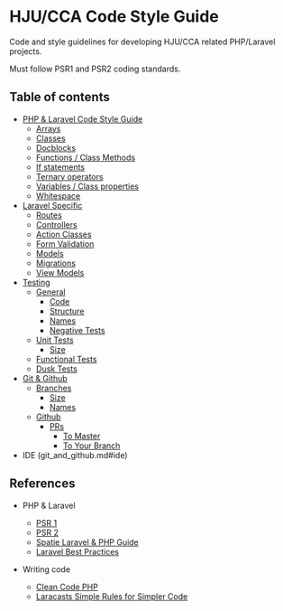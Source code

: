# HJU/CCA Code Style Guide

Code and style guidelines for developing HJU/CCA related PHP/Laravel projects.

Must follow PSR1 and PSR2 coding standards.

## Table of contents

- [PHP & Laravel Code Style Guide](php-laravel-code-style.md)
	- [Arrays](php-laravel-code-style.md#arrays)
	- [Classes](php-laravel-code-style.md#classes)
	- [Docblocks](php-laravel-code-style.md#docblocks)
	- [Functions / Class Methods](php-laravel-code-style.md#functions--class-methods)
	- [If statements](php-laravel-code-style.md#if-statements)
	- [Ternary operators](php-laravel-code-style.md#ternary-operators)
	- [Variables / Class properties](php-laravel-code-style.md#variables--class-properties)
	- [Whitespace](php-laravel-code-style.md#whitespace)
- [Laravel Specific](laravel.md)
    - [Routes](laravel.md#routes)
    - [Controllers](laravel.md#controllers)
    - [Action Classes](laravel.md#action-classes)
    - [Form Validation](laravel.md#form-validation-request-class)
    - [Models](laravel.md#models)
    - [Migrations](laravel.md#migrations)
    - [View Models](laravel.md#view-models)
- [Testing](testing.md)
    - [General](testing.md#general)
        - [Code](testing.md#code)
        - [Structure](testing.md#structure)
        - [Names](testing.md#names)
        - [Negative Tests](testing.md#negative-tests)
    - [Unit Tests](testing.md#unit-tests)
        - [Size](testing.md#size)
    - [Functional Tests](testing.md#functional-tests)
    - [Dusk Tests](testing.md#dusk-tests)
- [Git & Github](git_and_github.md)
    - [Branches](git_and_github.md#branches)
        - [Size](git_and_github.md#size)
        - [Names](git_and_github.md#names)
    - [Github](git_and_github.md#github)
        - [PRs](git_and_github.md#prs)
            - [To Master](git_and_github.md#to-master)
            - [To Your Branch](git_and_github.md#to-your-branch)
- IDE (git_and_github.md#ide)

## References

- PHP & Laravel
	- [PSR 1](https://www.php-fig.org/psr/psr-1/)
	- [PSR 2](https://www.php-fig.org/psr/psr-2/)
	- [Spatie Laravel & PHP Guide](https://guidelines.spatie.be/code-style/laravel-php)
	- [Laravel Best Practices](https://github.com/alexeymezenin/laravel-best-practices)

- Writing code
	- [Clean Code PHP](https://github.com/jupeter/clean-code-php)
	- [Laracasts Simple Rules for Simpler Code](https://laracasts.com/series/simple-rules-for-simpler-code)
